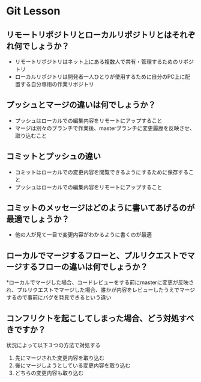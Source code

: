 # Git Lesson

## リモートリポジトリとローカルリポジトリとはそれぞれ何でしょうか？

* リモートリポジトリはネット上にある複数人で共有・管理するためのリポジトリ
* ローカルリポジトリは開発者一人ひとりが使用するために自分のPC上に配置する自分専用の作業リポジトリ

## プッシュとマージの違いは何でしょうか？

* プッシュはローカルでの編集内容をリモートにアップすること
* マージは別々のブランチで作業後、masterブランチに変更履歴を反映させ、取り込むこと

## コミットとプッシュの違い

* コミットはローカルでの変更内容を閲覧できるようにするために保存すること
* プッシュはローカルでの編集内容をリモートにアップすること

## コミットのメッセージはどのように書いてあげるのが最適でしょうか？

* 他の人が見て一目で変更内容がわかるように書くのが最適

## ローカルでマージするフローと、プルリクエストでマージするフローの違いは何でしょうか？

*ローカルでマージした場合、コードレビューをする前にmasterに変更が反映され、プルリクエストでマージした場合、誰かが内容をレビューしたうえでマージするので事前にバグを発見できるという違い

## コンフリクトを起こしてしまった場合、どう対処すべきですか？

状況によって以下３つの方法で対処する
1. 先にマージされた変更内容を取り込む
2. 後にマージしようとしている変更内容を取り込む
3. どちらの変更内容も取り込む
